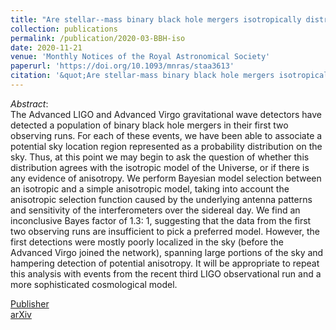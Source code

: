 ```yaml
---
title: "Are stellar--mass binary black hole mergers isotropically distributed?"
collection: publications
permalink: /publication/2020-03-BBH-iso
date: 2020-11-21
venue: 'Monthly Notices of the Royal Astronomical Society'
paperurl: 'https://doi.org/10.1093/mnras/staa3613'
citation: '&quot;Are stellar-mass binary black hole mergers isotropically distributed?&quot; R. Stiskalek, J. Veitch & C. Messenger. <i>Monthly Notices of the Royal Astronomical Society</i> (2020).'
---
```


*Abstract*:<br>
The Advanced LIGO and Advanced Virgo gravitational wave detectors have detected a population of binary black hole mergers in their first two observing runs. For each of these events, we have been able to associate a potential sky location region represented as a probability distribution on the sky. Thus, at this point we may begin to ask the question of whether this distribution agrees with the isotropic model of the Universe, or if there is any evidence of anisotropy. We perform Bayesian model selection between an isotropic and a simple anisotropic model, taking into account the anisotropic selection function caused by the underlying antenna patterns and sensitivity of the interferometers over the sidereal day. We find an inconclusive Bayes factor of 1.3: 1, suggesting that the data from the first two observing runs are insufficient to pick a preferred model. However, the first detections were mostly poorly localized in the sky (before the Advanced Virgo joined the network), spanning large portions of the sky and hampering detection of potential anisotropy. It will be appropriate to repeat this analysis with events from the recent third LIGO observational run and a more sophisticated cosmological model.

[Publisher](https://academic.oup.com/mnras/article/501/1/970/5998241) <br>
[arXiv](https://arxiv.org/abs/2003.02919) <br>
